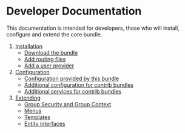 Developer Documentation
=======================

This documentation is intended for developers, those who will install, configure and extend the core bundle.

1. [Installation](installation.md)
    * [Download the bundle](installation.md#download-the-bundle)
    * [Add routing files](installation.md#add-routing-files)
    * [Add a user provider](installation.md#add-a-user-provider)
2. [Configuration](configuration.md)
    * [Configuration provided by this bundle](configuration.md#configuration-provided-by-this-bundle)
    * [Additional configuration for contrib bundles](configuration.md#additional-configuration-for-contrib-bundles)
    * [Additional services for contrib bundles](configuration.md#additional-services-for-contrib-bundles)
3. [Extending](extending.md)
    * [Group Security and Group Context](extending.md#group-security-and-group-context)
    * [Menus](extending.md#menus)
    * [Templates](extending.md#templates)
    * [Entity interfaces](extending.md#entity-interfaces)
